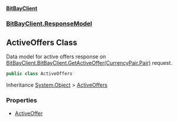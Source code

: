 #### [BitBayClient](./index.md 'index')
### [BitBayClient.ResponseModel](./BitBayClient-ResponseModel.md 'BitBayClient.ResponseModel')
## ActiveOffers Class
Data model for active offers response on [BitBayClient.BitBayClient.GetActiveOffer(CurrencyPair.Pair)](https://docs.microsoft.com/en-us/dotnet/api/BitBayClient.BitBayClient.GetActiveOffer#BitBayClient_BitBayClient_GetActiveOffer_CurrencyPair_Pair_ 'BitBayClient.BitBayClient.GetActiveOffer(CurrencyPair.Pair)') request.  
```csharp
public class ActiveOffers
```
Inheritance [System.Object](https://docs.microsoft.com/en-us/dotnet/api/System.Object 'System.Object') &gt; [ActiveOffers](./BitBayClient-ResponseModel-ActiveOffers.md 'BitBayClient.ResponseModel.ActiveOffers')  
### Properties
- [ActiveOffer](./BitBayClient-ResponseModel-ActiveOffers-ActiveOffer.md 'BitBayClient.ResponseModel.ActiveOffers.ActiveOffer')
